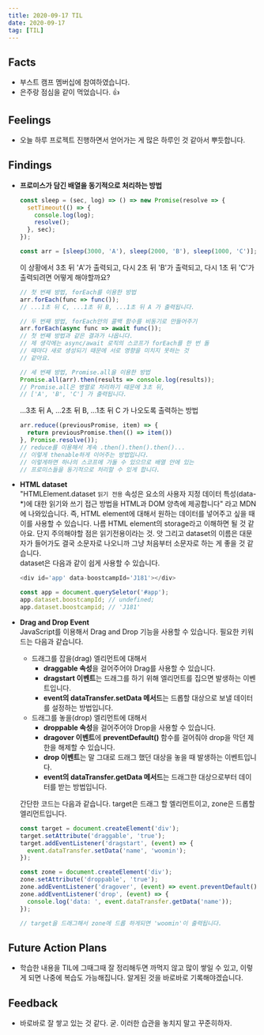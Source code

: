 ```yaml
---
title: 2020-09-17 TIL
date: 2020-09-17
tag: [TIL]
---
```


## Facts

- 부스트 캠프 멤버십에 참여하였습니다.
- 은주랑 점심을 같이 먹었습니다. 👍

## Feelings

- 오늘 하루 프로젝트 진행하면서 얻어가는 게 많은 하루인 것 같아서 뿌듯합니다.

## Findings

- **프로미스가 담긴 배열을 동기적으로 처리하는 방법**  

    ```js
    const sleep = (sec, log) => () => new Promise(resolve => {
      setTimeout(() => {
        console.log(log);
        resolve();
      }, sec);
    });

    const arr = [sleep(3000, 'A'), sleep(2000, 'B'), sleep(1000, 'C')];
    ```

    이 상황에서 3초 뒤 'A'가 출력되고, 다시 2초 뒤 'B'가 출력되고, 다시 1초 뒤 'C'가 출력되려면 어떻게 해야할까요?

    ```js
    // 첫 번째 방법, forEach를 이용한 방법
    arr.forEach(func => func());
    // ...1초 뒤 C, ...1초 뒤 B, ...1초 뒤 A 가 출력됩니다.

    // 두 번째 방법, forEach안의 콜백 함수를 비동기로 만들어주기
    arr.forEach(async func => await func());
    // 첫 번째 방법과 같은 결과가 나옵니다.
    // 제 생각에는 async/await 로직의 스코프가 forEach를 한 번 돌
    // 때마다 새로 생성되기 때문에 서로 영향을 미치지 못하는 것
    // 같아요.

    // 세 번째 방법, Promise.all을 이용한 방법
    Promise.all(arr).then(results => console.log(results));
    // Promise.all은 병렬로 처리하기 때문에 3초 뒤,
    // ['A', 'B', 'C'] 가 출력됩니다.
    ```

    ...3초 뒤 A, ...2초 뒤 B, ...1초 뒤 C 가 나오도록 출력하는 방법

    ```js
    arr.reduce((previousPromise, item) => {
      return previousPromise.then(() => item())
    }, Promise.resolve());
    // reduce를 이용해서 계속 .then().then().then()...
    // 이렇게 thenable하게 이어주는 방법입니다.
    // 이렇게하면 하나의 스코프에 가둘 수 있으므로 배열 안에 있는
    // 프로미스들을 동기적으로 처리할 수 있게 합니다.
    ```

- **HTML dataset**  
  "HTMLElement.dataset `읽기 전용` 속성은 요소의 사용자 지정 데이터 특성(data-*)에 대한 읽기와 쓰기 접근 방법을 HTML과 DOM 양측에 제공합니다" 라고 MDN에 나와있습니다. 즉, HTML element에 대해서 원하는 데이터를 넣어주고 싶을 때 이를 사용할 수 있습니다. 나름 HTML element의 storage라고 이해하면 될 것 같아요. 단지 주의해야할 점은 읽기전용이라는 것. 앗 그리고 dataset의 이름은 대문자가 들어가도 결국 소문자로 나오니까 그냥 처음부터 소문자로 하는 게 좋을 것 같습니다.  
  dataset은 다음과 같이 쉽게 사용할 수 있습니다.

    ```js
    <div id='app' data-boostcampId='J181'></div>

    const app = document.querySeletor('#app');
    app.dataset.boostcampId; // undefined;
    app.dataset.boostcampid; // 'J181'
    ```

- **Drag and Drop Event**  
  JavaScript를 이용해서 Drag and Drop 기능을 사용할 수 있습니다. 필요한 키워드는 다음과 같습니다.  
  
  - 드래그를 잡을(drag) 엘리먼트에 대해서
      - **draggable 속성**을 걸어주어야 Drag를 사용할 수 있습니다.
      - **dragstart 이벤트**는 드래그를 하기 위해 엘리먼트를 집으면 발생하는 이벤트입니다.
      - **event의 dataTransfer.setData 메서드**는 드롭할 대상으로 보낼 데이터를 설정하는 방법입니다.  
  - 드래그를 놓을(drop) 엘리먼트에 대해서
      - **droppable 속성**을 걸어주어야 Drop을 사용할 수 있습니다.
      - **dragover 이벤트**에 **preventDefault()** 함수를 걸어줘야 drop을 막던 제한을 해제할 수 있습니다.
      - **drop 이벤트**는 말 그대로 드래그 했던 대상을 놓을 때 발생하는 이벤트입니다.
      - **event의 dataTransfer.getData 메서드**는 드래그한 대상으로부터 데이터를 받는 방법입니다.  

  간단한 코드는 다음과 같습니다. target은 드래그 할 엘리먼트이고, zone은 드롭할 엘리먼트입니다.

    ```js
    const target = document.createElement('div');
    target.setAttribute('draggable', 'true');
    target.addEventListener('dragstart', (event) => {
      event.dataTransfer.setData('name', 'woomin');
    });

    const zone = document.createElement('div');
    zone.setAttribute('droppable', 'true');
    zone.addEventListener('dragover', (event) => event.preventDefault());
    zone.addEventListener('drop', (event) => {
      console.log('data: ', event.dataTransfer.getData('name'));
    });

    // target을 드래그해서 zone에 드롭 하게되면 'woomin'이 출력됩니다.
    ```

## Future Action Plans

- 학습한 내용을 TIL에 그때그때 잘 정리해두면 까먹지 않고 많이 쌓일 수 있고, 이렇게 되면 나중에 복습도 가능해집니다. 알게된 것을 바로바로 기록해야겠습니다.

## Feedback

- 바로바로 잘 쌓고 있는 것 같다. 굳. 이러한 습관을 놓치지 말고 꾸준히하자.
